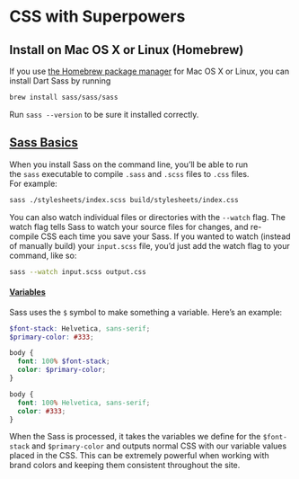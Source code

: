# CSS with Superpowers

## Install on Mac OS X or Linux (Homebrew)

If you use [the Homebrew package manager](https://brew.sh/) for Mac OS X or Linux, you can install Dart Sass by running

```bash
brew install sass/sass/sass
```

Run `sass --version` to be sure it installed correctly.


## [Sass Basics](https://sass-lang.com/guide/)

When you install Sass on the command line, you’ll be able to run the `sass` executable to compile `.sass` and `.scss` files to `.css` files. For example:

```bash
sass ./stylesheets/index.scss build/stylesheets/index.css
```
You can also watch individual files or directories with the `--watch` flag. The watch flag tells Sass to watch your source files for changes, and re-compile CSS each time you save your Sass. If you wanted to watch (instead of manually build) your `input.scss` file, you’d just add the watch flag to your command, like so:

```bash
sass --watch input.scss output.css
```


#### [Variables](https://sass-lang.com/guide/#variables)

Sass uses the `$` symbol to make something a variable. Here’s an example:

```scss
$font-stack: Helvetica, sans-serif;
$primary-color: #333;

body {
  font: 100% $font-stack;
  color: $primary-color;
}
```

```css
body {
  font: 100% Helvetica, sans-serif;
  color: #333;
}
```

When the Sass is processed, it takes the variables we define for the `$font-stack` and `$primary-color` and outputs normal CSS with our variable values placed in the CSS. This can be extremely powerful when working with brand colors and keeping them consistent throughout the site.
